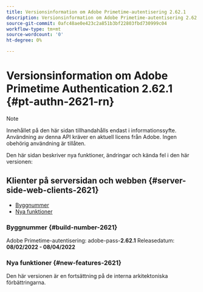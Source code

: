 ```yaml
---
title: Versionsinformation om Adobe Primetime-autentisering 2.62.1
description: Versionsinformation om Adobe Primetime-autentisering 2.62.1
source-git-commit: 0afc48ae0e423c2a851b3bf22803fbd730999c04
workflow-type: tm+mt
source-wordcount: '0'
ht-degree: 0%

---
```


# Versionsinformation om Adobe Primetime Authentication 2.62.1 {#pt-authn-2621-rn}

>[!NOTE]
>
>Innehållet på den här sidan tillhandahålls endast i informationssyfte. Användning av denna API kräver en aktuell licens från Adobe. Ingen obehörig användning är tillåten.

Den här sidan beskriver nya funktioner, ändringar och kända fel i den här versionen:

## Klienter på serversidan och webben {#server-side-web-clients-2621}

* [Byggnummer](#build-number-2621)
* [Nya funktioner](#new-features-2621)

### Byggnummer {#build-number-2621}

Adobe Primetime-autentisering: adobe-pass-**2.62.1**
Releasedatum: **08/02/2022 - 08/04/2022**

### Nya funktioner {#new-features-2621}

Den här versionen är en fortsättning på de interna arkitektoniska förbättringarna.